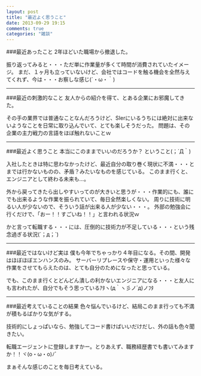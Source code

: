 ```yaml
---
layout: post
title: "最近よく思うこと"
date: 2013-09-29 19:15
comments: true
categories: "雑談"
---
```

###最近あったこと
2年ほどいた職場から撤退した。

振り返ってみると・・・ただ単に作業量が多くて時間が消費されていたイメージ。
まだ、１ヶ月も立っていないけど、会社ではコードを触る機会を全然与えてくれず、今は・・・お察しな感じ(´・ω・｀)
  
  
***
###最近の刺激的なこと
友人からの紹介を得て、とある企業にお邪魔してきた。

その手の業界では普通なことなんだろうけど、SIerにいるうちには絶対に出来ないようなことを日常に取り込んでいて、とても楽しそうだった。
問題は、その企業の主力戦力の言語をほぼ触れないことｗ




***
###最近よく思うこと
本当にこのままでいいのだろうか？
ということ(；´Д｀)

入社したときは特に思わなかったけど、最近自分の取り巻く現状に不満・・・とまでは行かないものの、矛盾？みたいなものを感じている。
このまま行くと、エンジニアとして終わる未来も…。

外から戻ってきたら出しやすいってのが大きいと思うが・・・作業的にも、誰にでも出来るような作業を振られていて、毎日全然楽しくない。
周りに技術に明るい人が少ないので、そういう話が出来る人が少ない・・・。
外部の勉強会に行くだけで、「おー！！すごいね！！」と言われる状況ｗ



かと言って転職する・・・には、圧倒的に技術力が不足している・・・という残念過ぎる状況(´；д；`)

---
###最近ではないけど実は
僕も今年でちゃっかり４年目になる。その間、開発はほぼほぼエンハンスのみ。
サーバーリプレースや保守・運用といった様々な作業をさせてもらえたのは、とても自分のためになったと思っている。

でも、このまま行くとどんどん潰しの利かないエンジニアになる・・・と友人にも言われたが、自分でもそう思っているｱﾀヽ(д｀ヽ彡ノ´д)ノﾌﾀ

***
###最近考えていることの結果
色々悩んでいるけど、結局このまま行っても不満が積もるばかりな気がする。

技術的にしょっぱいなら、勉強してコード書けばいいだけだし、外の話も色々聞きたい。

転職エージェントに登録しますかー。とりあえず、職務経歴書でも書いてみますか！！ヾ(o・ω・o)ﾉﾞ


まぁそんな感じのことを毎日考えている。

